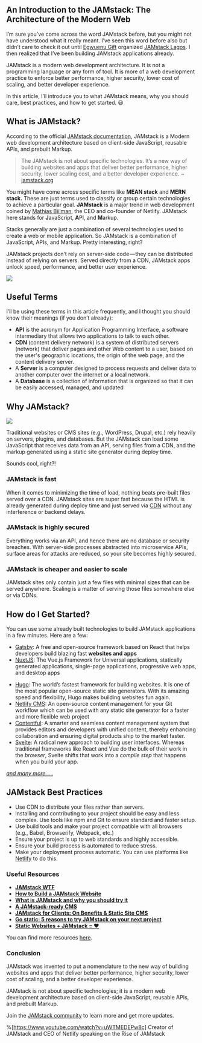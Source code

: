 ## An Introduction to the JAMstack: The Architecture of the Modern Web

I’m sure you’ve come across the word JAMstack before, but you might not have understood what it really meant. I’ve seen this word before also but didn’t care to check it out until [Egwuenu Gift](https://twitter.com/lauragift_) organized [JAMstack Lagos](https://twitter.com/jamstacklagos). I then realized that I’ve been building JAMstack applications already.

JAMstack is a modern web development architecture. It is not a programming language or any form of tool. It is more of a web development practice to enforce better performance, higher security, lower cost of scaling, and better developer experience.

In this article, I’ll introduce you to what JAMstack means, why you should care, best practices, and how to get started. 😃

## What is JAMstack?

According to the official [JAMstack documentation](https://jamstack.org/), JAMstack is a Modern web development architecture based on client-side JavaScript, reusable APIs, and prebuilt Markup.

> The JAMstack is not about specific technologies. It’s a new way of building websites and apps that deliver better performance, higher security, lower scaling cost, and a better developer experience. ~ [jamstack.org](https://jamstack.org)

You might have come across specific terms like **MEAN stack** and **MERN stack.** These are just terms used to classify or group certain technologies to achieve a particular goal. **JAMstack** is a major trend in web development coined by [Mathias Biilman](https://twitter.com/biilmann), the CEO and co-founder of Netlify. JAMstack here stands for **J**avaScript, **A**PI, and **M**arkup.

Stacks generally are just a combination of several technologies used to create a web or mobile application. So JAMstack is a combination of JavaScript, APIs, and Markup. Pretty interesting, right?

JAMstack projects don’t rely on server-side code — they can be distributed instead of relying on servers. Served directly from a CDN, JAMstack apps unlock speed, performance, and better user experience.

![](https://cdn-images-1.medium.com/max/1600/1*033Z3JaR-zCm46ro7AbD3A.png)

## Useful Terms

I’ll be using these terms in this article frequently, and I thought you should know their meanings (if you don’t already):

-   **API** is the acronym for Application Programming Interface, a software intermediary that allows two applications to talk to each other.
-   **CDN** (content delivery network) is a system of distributed servers (network) that deliver pages and other Web content to a user, based on the user's geographic locations, the origin of the web page, and the content delivery server.
-   A **Server** is a computer designed to process requests and deliver data to another computer over the internet or a local network.
-   A **Database** is a collection of information that is organized so that it can be easily accessed, managed, and updated

## Why JAMstack?

![](https://cdn-images-1.medium.com/max/1600/0*HbtT08v5SNGI-FXo.png)

Traditional websites or CMS sites (e.g., WordPress, Drupal, etc.) rely heavily on servers, plugins, and databases. But the JAMstack can load some JavaScript that receives data from an API, serving files from a CDN, and the markup generated using a static site generator during deploy time.

Sounds cool, right?!

### JAMstack is fast

When it comes to minimizing the time of load, nothing beats pre-built files served over a CDN. JAMstack sites are super fast because the HTML is already generated during deploy time and just served via [CDN](https://www.cloudflare.com/learning/cdn/what-is-a-cdn/) without any interference or backend delays.

### JAMstack is highly secured

Everything works via an API, and hence there are no database or security breaches. With server-side processes abstracted into microservice APIs, surface areas for attacks are reduced, so your site becomes highly secured.

### JAMstack is cheaper and easier to scale

JAMstack sites only contain just a few files with minimal sizes that can be served anywhere. Scaling is a matter of serving those files somewhere else or via CDNs.

## How do I Get Started?

You can use some already built technologies to build JAMstack applications in a few minutes. Here are a few:

-   [Gatsby](https://www.gatsbyjs.org/): A free and open-source framework based on React that helps developers build blazing fast **websites and** **apps**
-   [NuxtJS](https://nuxtjs.org/): The Vue.js Framework for Universal applications, statically generated applications, single-page applications, progressive web apps, and desktop apps
*   [Hugo](http://gohugo.io): The world’s fastest framework for building websites. It is one of the most popular open-source static site generators. With its amazing speed and flexibility, Hugo makes building websites fun again.
*   [Netlify CMS](https://www.netlifycms.org/): An open-source content management for your Git workflow which can be used with any static site generator for a faster and more flexible web project
*   [Contentful](https://www.contentful.com): A smarter and seamless content management system that provides editors and developers with unified content, thereby enhancing collaboration and ensuring digital products ship to the market faster.
*   [Svelte](https://svelte.dev/): A radical new approach to building user interfaces. Whereas traditional frameworks like React and Vue do the bulk of their work in the _browser_, Svelte shifts that work into a _compile step_ that happens when you build your app.

[_and many more. . ._](https://www.staticgen.com/)

## JAMstack Best Practices

-   Use CDN to distribute your files rather than servers.
-   Installing and contributing to your project should be easy and less complex. Use tools like npm and Git to ensure standard and faster setup.
-   Use build tools and make your project compatible with all browsers (e.g., Babel, Browserify, Webpack, etc.)
-   Ensure your project is up to web standards and highly accessible.
-   Ensure your build process is automated to reduce stress.
-   Make your deployment process automatic. You can use platforms like [Netlify](https://netlify.com) to do this.

### Useful Resources

-   [**JAMstack WTF**](https://jamstack.wtf/)
-   [**How to Build a JAMstack Website**](https://cosmicjs.com/blog/how-to-build-a-jamstack-website)
-   [**What is JAMstack and why you should try it**](https://www.giftegwuenu.com/what-is-ja-mstack-and-why-you-should-try-it)
-   [**A JAMstack-ready CMS**](https://www.contentful.com/r/knowledgebase/jamstack-cms/)
-   [**JAMstack for Clients: On Benefits & Static Site CMS**](https://snipcart.com/blog/jamstack-clients-static-site-cms)
-   [**Go static: 5 reasons to try JAMstack on your next project**](https://builtvisible.com/go-static-try-jamstack/)
-   [**Static Websites + JAMstack = ❤**](https://julian.is/article/static-websites-and-jamstack/)

You can find more resources [here](https://jamstack.org/resources/).

### Conclusion

JAMstack was invented to put a nomenclature to the new way of building websites and apps that deliver better performance, higher security, lower cost of scaling, and a better developer experience.

JAMstack is not about specific technologies; it is a modern web development architecture based on client-side JavaScript, reusable APIs, and prebuilt Markup.

Join the [JAMstack community](https://jamstack.org/community/) to learn more and get more updates.

%[https://www.youtube.com/watch?v=uWTMEDEPw8c]
Creator of JAMstack and CEO of Netlify speaking on the Rise of JAMstack